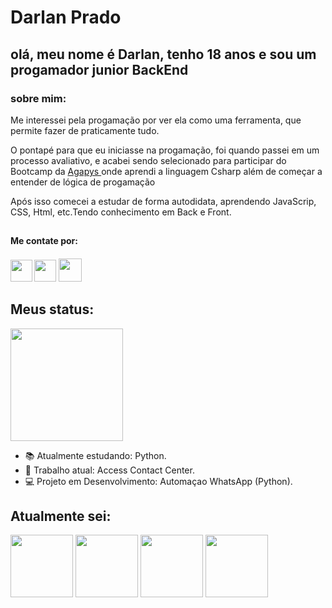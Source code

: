 <h1> Darlan Prado </h1>
<h2><strong>olá, meu nome é Darlan, tenho 18 anos e sou um progamador junior BackEnd</strong></h2>

<div class:"sobreMim">
   <h3> sobre mim:</h3>

   <p>Me interessei pela progamação por ver ela como uma ferramenta, que permite fazer de praticamente tudo.</p>
   <p>O pontapé para que eu iniciasse na progamação, foi quando passei em um processo avaliativo, e acabei sendo selecionado para participar do Bootcamp da <a href="https://agapys.com/" target="_blank">Agapys </a> onde aprendi a linguagem Csharp além de começar a entender de lógica de progamação</p>
<p>Após isso comecei a estudar de forma autodidata, aprendendo JavaScrip, CSS, Html, etc.Tendo conhecimento em Back e Front.</p>

 ##

<div class="contato">
  <h4>Me contate por: <h4>
  
  <a href="mailto:darlandoprado2014@gmail.com" target="_blank"><img height="35" width="35" src="https://cdn-icons-png.flaticon.com/512/2504/2504727.png"></a>
  <a href="https://www.instagram.com/darlanbatista_/" target="blank"><img height="35" width="35" src="https://cdn-icons-png.flaticon.com/512/2111/2111463.png"></a>
   <a href="https://api.whatsapp.com/send/?phone=%2B5547991131817&text&type=phone_number&app_absent=0" target="blank"><img height="37" width="37" src="https://img.icons8.com/color/452/whatsapp--v1.png"></a>
</div>

<div class="status">
   <h2>Meus status:</h2>
       <img height="180em" src="https://github-readme-stats.vercel.app/api?username=DarlanPrado&_icons=true&theme=dark&include_all_commits=true&count_private=true"/>
     <p></p>
     <ul>
       <li>📚 Atualmente estudando: Python.</li>
       <li>💼 Trabalho atual: Access Contact Center.</li>
       <li>💻 Projeto em Desenvolvimento: Automaçao WhatsApp (Python).</li>
     </ul>
</div>
  
<h2>Atualmente sei: </h2>
<div class="icon">
        <img heigth="100" width="100" src="https://cdn.jsdelivr.net/gh/devicons/devicon/icons/csharp/csharp-original.svg" />
        <img  heigth="100" width="100" src="https://cdn.jsdelivr.net/gh/devicons/devicon/icons/css3/css3-plain-wordmark.svg" />
        <img  heigth="100" width="100" src="https://cdn.jsdelivr.net/gh/devicons/devicon/icons/html5/html5-original-wordmark.svg" />
        <img  heigth="100" width="100" src="https://cdn.jsdelivr.net/gh/devicons/devicon/icons/javascript/javascript-original.svg" />    
</div>
